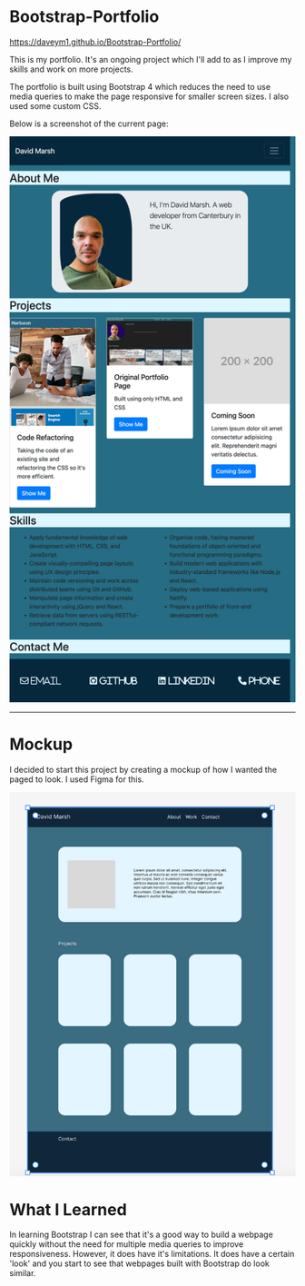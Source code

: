 # Bootstrap-Portfolio

https://daveym1.github.io/Bootstrap-Portfolio/

This is my portfolio. It's an ongoing project which I'll add to as I improve my skills and work on more projects.

The portfolio is built using Bootstrap 4 which reduces the need to use media queries to make the page responsive for smaller screen sizes. I also used some custom CSS.

Below is a screenshot of the current page:


![](images/screenshot.png)

---

# Mockup

I decided to start this project by creating a mockup of how I wanted the paged to look. I used Figma for this.

![](images/mockup.png)

# What I Learned

In learning Bootstrap I can see that it's a good way to build a webpage quickly without the need for multiple media queries to improve responsiveness. However, it does have it's limitations. It does have a certain 'look' and you start to see that webpages built with Bootstrap do look similar.